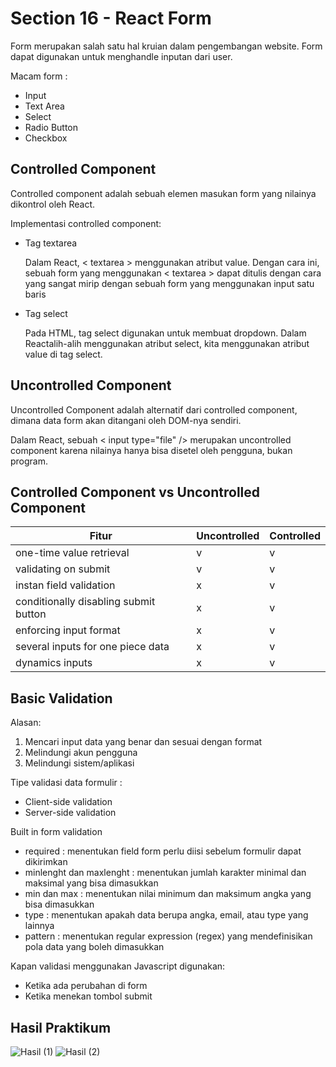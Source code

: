 # Section 16 - React Form

Form merupakan salah satu hal kruian dalam pengembangan website. Form dapat digunakan untuk menghandle inputan dari user.

Macam form :
* Input
* Text Area
* Select
* Radio Button
* Checkbox

## Controlled Component
Controlled component adalah sebuah elemen masukan form yang nilainya dikontrol oleh React.

Implementasi controlled component:
* Tag textarea

  Dalam React, < textarea > menggunakan atribut value. Dengan cara ini, sebuah form yang menggunakan < textarea > dapat ditulis dengan cara yang sangat mirip dengan sebuah form yang menggunakan input satu baris
  
* Tag select

  Pada HTML, tag select digunakan untuk membuat dropdown. Dalam Reactalih-alih menggunakan atribut select, kita menggunakan atribut value di tag select.

## Uncontrolled Component
Uncontrolled Component adalah alternatif dari controlled component, dimana data form akan ditangani oleh DOM-nya sendiri.

Dalam React, sebuah < input type="file" /> merupakan uncontrolled component karena nilainya hanya bisa disetel oleh pengguna, bukan program.

## Controlled Component vs Uncontrolled Component

| Fitur | Uncontrolled | Controlled |
| --- | --- | --- |
| one-time value retrieval | v | v |
| validating on submit | v | v |
| instan field validation | x | v |
| conditionally disabling submit button | x | v |
| enforcing input format | x | v |
| several inputs for one piece data | x | v |
| dynamics inputs | x | v |

## Basic Validation
Alasan:
1. Mencari input data yang benar dan sesuai dengan format
2. Melindungi akun pengguna
3. Melindungi sistem/aplikasi

Tipe validasi data formulir :
* Client-side validation
* Server-side validation

Built in form validation
* required : menentukan field form perlu diisi sebelum formulir dapat dikirimkan
* minlenght dan maxlenght : menentukan jumlah karakter minimal dan maksimal yang bisa dimasukkan
* min dan max : menentukan nilai minimum dan maksimum angka yang bisa dimasukkan
* type : menentukan apakah data berupa angka, email, atau type yang lainnya
* pattern : menentukan regular expression (regex) yang mendefinisikan pola data yang boleh dimasukkan 

Kapan validasi menggunakan Javascript digunakan:
* Ketika ada perubahan di form
* Ketika menekan tombol submit

## Hasil Praktikum
![Hasil (1)](https://user-images.githubusercontent.com/79805395/192580464-a6181df7-1334-43e0-a3c9-013df6188fbc.png)
![Hasil (2)](https://user-images.githubusercontent.com/79805395/192580477-b0ea8d9c-a964-429d-807a-77ce8e9f33d2.png)

